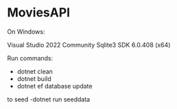 # MoviesAPI

On Windows:

Visual Studio 2022 Community
Sqlite3
SDK 6.0.408 (x64)

Run commands:
 - dotnet clean
 - dotnet build
 - dotnet ef database update

to seed
 -dotnet run seeddata